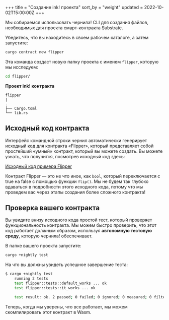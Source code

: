 +++
title = "Создание ink! проекта"
sort_by = "weight"
updated = 2022-10-02T15:00:00Z
+++

Мы собираемся использовать чернила! CLI для создания файлов, необходимых для проекта смарт-контракта Substrate.

Убедитесь, что вы находитесь в своем рабочем каталоге, а затем запустите:

```bash
cargo contract new flipper
```

Эта команда создаст новую папку проекта с именем `flipper`, которую мы исследуем:

```bash
cd flipper/
```

**Проект ink! контракта**

```
flipper
|
.
├── Cargo.toml
└── lib.rs
```

## Исходный код контракта

Интерфейс командной строки чернил автоматически генерирует исходный код для контракта «Flipper», который представляет собой простейший «умный» контракт, который вы можете создать. Вы можете узнать, что получится, посмотрев исходный код здесь:

[Исходный код примера Flipper](https://github.com/hicommonwealth/ink/blob/master/examples/flipper/lib.rs)

Контракт Flipper — это не что иное, как `bool`, который переключается с true на false с помощью функции `flip()`. Мы не будем так глубоко вдаваться в подробности этого исходного кода, потому что мы проведем вас через этапы создания более сложного контракта!

## Проверка вашего контракта

Вы увидите внизу исходного кода простой тест, который проверяет функциональность контракта. Мы можем быстро проверить, что этот код работает должным образом, используя **автономную тестовую среду**, которую чернила! обеспечивает.

В папке вашего проекта запустите:

```bash
cargo +nightly test
```

На что вы должны увидеть успешное завершение теста:

```bash
$ cargo +nightly test
    running 2 tests
    test flipper::tests::default_works ... ok
    test flipper::tests::it_works ... ok

    test result: ok. 2 passed; 0 failed; 0 ignored; 0 measured; 0 filtered out
```

Теперь, когда мы уверены, что все работает, мы можем скомпилировать этот контракт в Wasm.
